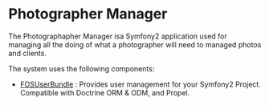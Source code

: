 Photographer Manager
====================

The Photographapher Manager isa Symfony2 application used for managing all the doing of what a photographer will
need to managed photos and clients.

The system uses the following components:
* [FOSUserBundle](https://github.com/FriendsOfSymfony/FOSUserBundle) : Provides user management for your Symfony2 Project. Compatible with Doctrine ORM & ODM, and Propel.